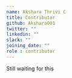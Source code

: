 ```yaml
---
name: Akshara Thrivi C
title: Contributor
github: Akshara001
twitter: ""
linkedin: ""
slack: ""
joining_date: ""
role : contributor
---
```


Still waiting for this
